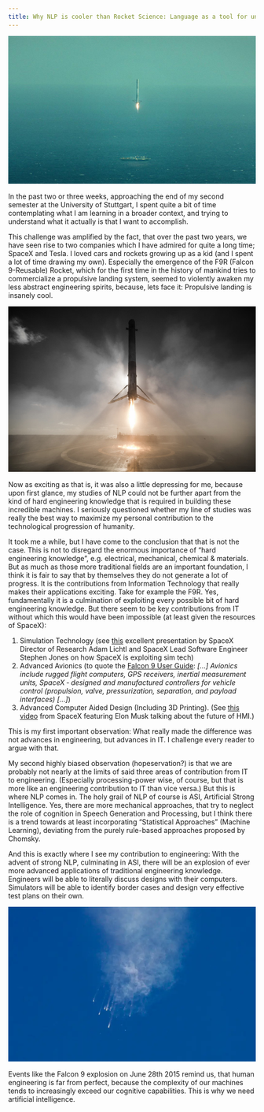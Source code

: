 ```yaml
---
title: Why NLP is cooler than Rocket Science: Language as a tool for understanding cognition and accelerating the advent of ASI
---
```


![Header](f9.jpg)

In the past two or three weeks, approaching the end of my second semester at the University of Stuttgart, I spent quite a bit of time contemplating what I am learning in a broader context, and trying to understand what it actually is that I want to accomplish.

This challenge was amplified by the fact, that over the past two years, we have seen rise to two companies which I have admired for quite a long time; SpaceX and Tesla. I loved cars and rockets growing up as a kid (and I spent a lot of time drawing my own). Especially the emergence of the F9R (Falcon 9-Reusable) Rocket, which for the first time in the history of mankind tries to commercialize a propulsive landing system, seemed to violently awaken my less abstract engineering spirits, because, lets face it: Propulsive landing is insanely cool.

![Landing](f9_2.jpg)

Now as exciting as that is, it was also a little depressing for me, because upon first glance, my studies of NLP could not be further apart from the kind of hard engineering knowledge that is required in building these incredible machines. I seriously questioned whether my line of studies was really the best way to maximize my personal contribution to the technological progression of humanity.

It took me a while, but I have come to the conclusion that that is not the case. This is not to disregard the enormous importance of “hard engineering knowledge”, e.g. electrical, mechanical, chemical & materials. But as much as those more traditional fields are an important foundation, I think it is fair to say that by themselves they do not generate a lot of progress. It is the contributions from Information Technology that really makes their applications exciting. Take for example the F9R. Yes, fundamentally it is a culmination of exploiting every possible bit of hard engineering knowledge. But there seem to be key contributions from IT without which this would have been impossible (at least given the resources of SpaceX):

1. Simulation Technology (see [this](https://youtu.be/n8JqbooVvjA) excellent presentation by SpaceX Director of Research Adam Lichtl and SpaceX Lead Software Engineer Stephen Jones on how SpaceX is exploiting sim tech)
2. Advanced Avionics (to quote the [Falcon 9 User Guide](http://www.spaceflightnow.com/falcon9/001/f9guide.pdf): *[…] Avionics include rugged flight computers, GPS receivers, inertial measurement units, SpaceX ‐ designed and manufactured controllers for vehicle control (propulsion, valve, pressurization, separation, and payload interfaces) […]*)
3. Advanced Computer Aided Design (Including 3D Printing). (See [this video](https://www.youtube.com/watch?v=xNqs_S-zEBY) from SpaceX featuring Elon Musk talking about the future of HMI.)

This is my first important observation: What really made the difference was not advances in engineering, but advances in IT. I challenge every reader to argue with that.

My second highly biased observation (hopeservation?) is that we are probably not nearly at the limits of said three areas of contribution from IT to engineering. (Especially processing-power wise, of course, but that is more like an engineering contribution to IT than vice versa.) But this is where NLP comes in. The holy grail of NLP of course is ASI, Artificial Strong Intelligence. Yes, there are more mechanical approaches, that try to neglect the role of cognition in Speech Generation and Processing, but I think there is a trend towards at least incorporating “Statistical Approaches” (Machine Learning), deviating from the purely rule-based approaches proposed by Chomsky.

And this is exactly where I see my contribution to engineering: With the advent of strong NLP, culminating in ASI, there will be an explosion of ever more advanced applications of traditional engineering knowledge. Engineers will be able to literally discuss designs with their computers. Simulators will be able to identify border cases and design very effective test plans on their own.

![SpaceX CRS-7 disintegrating after second stage failure](f9_3.webp)

Events like the Falcon 9 explosion on June 28th 2015 remind us, that human engineering is far from perfect, because the complexity of our machines tends to increasingly exceed our cognitive capabilities. This is why we need artificial intelligence.